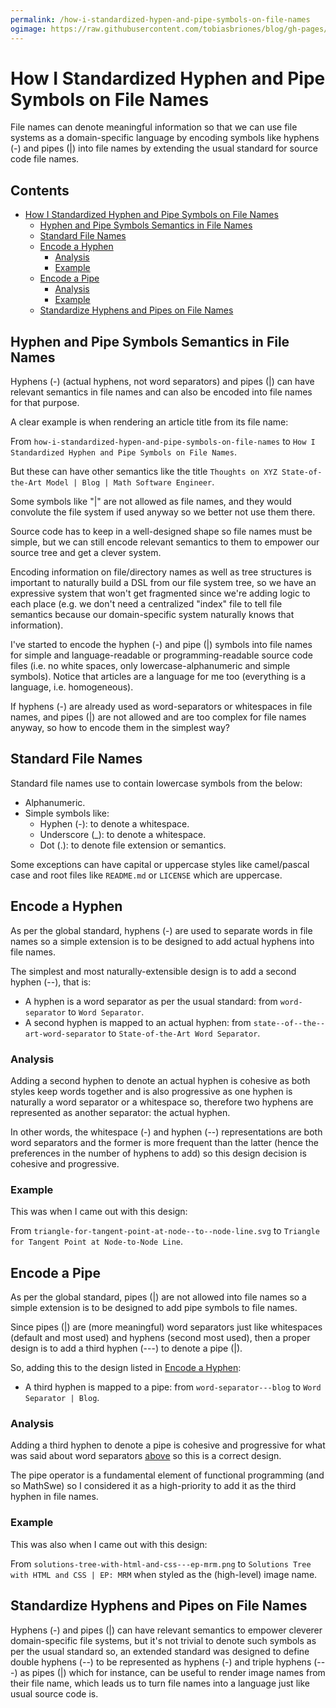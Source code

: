 ```yaml
---
permalink: /how-i-standardized-hypen-and-pipe-symbols-on-file-names
ogimage: https://raw.githubusercontent.com/tobiasbriones/blog/gh-pages/os/fs/file/lang/how-i-standardized-hypen-and-pipe-symbols-on-file-names/og-image.png
---
```

<!-- Copyright (c) 2022 Tobias Briones. All rights reserved. -->
<!-- SPDX-License-Identifier: CC-BY-4.0 -->
<!-- This file is part of https://github.com/tobiasbriones/blog -->

# How I Standardized Hyphen and Pipe Symbols on File Names

File names can denote meaningful information so that we can use file systems 
as a domain-specific language by encoding symbols like hyphens (-) and pipes 
(|) into file names by extending the usual standard for source code file names.

## Contents

- [How I Standardized Hyphen and Pipe Symbols on File Names](#how-i-standardized-hyphen-and-pipe-symbols-on-file-names)
  * [Hyphen and Pipe Symbols Semantics in File Names](#hyphen-and-pipe-symbols-semantics-in-file-names)
  * [Standard File Names](#standard-file-names)
  * [Encode a Hyphen](#encode-a-hyphen)
    + [Analysis](#analysis)
    + [Example](#example)
  * [Encode a Pipe](#encode-a-pipe)
    + [Analysis](#analysis-1)
    + [Example](#example-1)
  * [Standardize Hyphens and Pipes on File Names](#standardize-hyphens-and-pipes-on-file-names)

## Hyphen and Pipe Symbols Semantics in File Names

Hyphens (-) (actual hyphens, not word separators) and pipes (|) can have
relevant semantics in file names and can also be encoded into file names
for that purpose.

A clear example is when rendering an article title from its file name:

From `how-i-standardized-hypen-and-pipe-symbols-on-file-names`
to `How I Standardized Hyphen and Pipe Symbols on File Names`.

But these can have other semantics like the title `Thoughts on XYZ
State-of-the-Art Model | Blog | Math Software Engineer`.

Some symbols like "|" are not allowed as file names, and they would
convolute the file system if used anyway so we better not use them there.

Source code has to keep in a well-designed shape so file names must be
simple, but we can still encode relevant semantics to them to empower our
source tree and get a clever system.

Encoding information on file/directory names as well as tree structures is
important to naturally build a DSL from our file system tree, so we have an
expressive system that won't get fragmented since we're adding logic to each
place (e.g. we don't need a centralized "index" file to tell file semantics
because our domain-specific system naturally knows that information).

I've started to encode the hyphen (-) and pipe (|) symbols into file names
for simple and language-readable or programming-readable source code
files (i.e. no white spaces, only lowercase-alphanumeric and simple symbols).
Notice that articles are a language for me too (everything is a language, i.e.
homogeneous).

If hyphens (-) are already used as word-separators or whitespaces in file
names, and pipes (|) are not allowed and are too complex for file names
anyway, so how to encode them in the simplest way?

## Standard File Names

Standard file names use to contain lowercase symbols from the below:

- Alphanumeric.
- Simple symbols like:
    - Hyphen (-): to denote a whitespace.
    - Underscore (_): to denote a whitespace.
    - Dot (.): to denote file extension or semantics.

Some exceptions can have capital or uppercase styles like camel/pascal case
and root files like `README.md` or `LICENSE` which are uppercase.

## Encode a Hyphen

As per the global standard, hyphens (-) are used to separate words in file
names so a simple extension is to be designed to add actual hyphens into
file names.

The simplest and most naturally-extensible design is to add a second hyphen
(--), that is:

- A hyphen is a word separator as per the usual standard: from
  `word-separator` to `Word Separator`.
- A second hyphen is mapped to an actual hyphen: from
  `state--of--the--art-word-separator` to `State-of-the-Art Word Separator`.

### Analysis

Adding a second hyphen to denote an actual hyphen is cohesive as both styles
keep words together and is also progressive as one hyphen is naturally a word
separator or a whitespace so, therefore two hyphens are represented as another
separator: the actual hyphen.

In other words, the whitespace (-) and hyphen (--) representations are both word
separators and the former is more frequent than the latter (hence the 
preferences in the number of hyphens to add) so this design decision is 
cohesive and progressive.

### Example

This was when I came out with this design:

From `triangle-for-tangent-point-at-node--to--node-line.svg` to
`Triangle for Tangent Point at Node-to-Node Line`.

## Encode a Pipe

As per the global standard, pipes (|) are not allowed into file names so a
simple extension is to be designed to add pipe symbols to file names.

Since pipes (|) are (more meaningful) word separators just like whitespaces
(default and most used) and hyphens (second most used), then a proper design
is to add a third hyphen (---) to denote a pipe (|).

So, adding this to the design listed in [Encode a Hyphen](#encode-a-hyphen):

- A third hyphen is mapped to a pipe: from `word-separator---blog` to `Word
  Separator | Blog`.

### Analysis

Adding a third hyphen to denote a pipe is cohesive and progressive for what
was said about word separators [above](#encode-a-pipe) so this is a correct
design.

The pipe operator is a fundamental element of functional programming (and so
MathSwe) so I considered it as a high-priority to add it as the third hyphen
in file names.

### Example

This was also when I came out with this design:

From `solutions-tree-with-html-and-css---ep-mrm.png` to `Solutions Tree
with HTML and CSS | EP: MRM` when styled as the (high-level) image name.

## Standardize Hyphens and Pipes on File Names

Hyphens (-) and pipes (|) can have relevant semantics to empower cleverer 
domain-specific file systems, but it's not trivial to denote such symbols as 
per the usual standard so, an extended standard was designed to define 
double hyphens (--) to be represented as hyphens (-) and triple hyphens (---)
as pipes (|) which for instance, can be useful to render image names from their 
file name, which leads us to turn file names into a language just like 
usual source code is.
